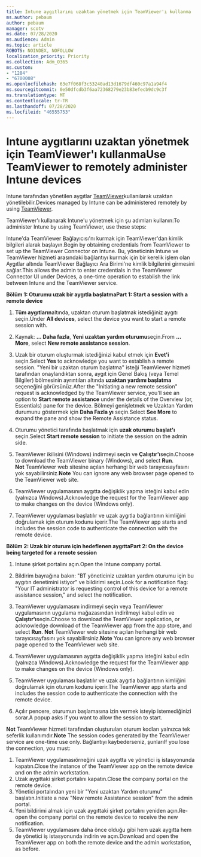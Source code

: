 ```yaml
---
title: Intune aygıtlarını uzaktan yönetmek için TeamViewer'ı kullanma
ms.author: pebaum
author: pebaum
manager: scotv
ms.date: 07/28/2020
ms.audience: Admin
ms.topic: article
ROBOTS: NOINDEX, NOFOLLOW
localization_priority: Priority
ms.collection: Adm_O365
ms.custom:
- "1284"
- "6700008"
ms.openlocfilehash: 63e7f068f3c53240ad13d1679df460c97a1a94f4
ms.sourcegitcommit: 0e50dfcdb3f6aa72368279e23b83efecb9dc9c3f
ms.translationtype: MT
ms.contentlocale: tr-TR
ms.lasthandoff: 07/28/2020
ms.locfileid: "46555753"
---
```

# <a name="use-teamviewer-to-remotely-administer-intune-devices"></a><span data-ttu-id="f06aa-102">Intune aygıtlarını uzaktan yönetmek için TeamViewer'ı kullanma</span><span class="sxs-lookup"><span data-stu-id="f06aa-102">Use TeamViewer to remotely administer Intune devices</span></span>

<span data-ttu-id="f06aa-103">Intune tarafından yönetilen aygıtlar [TeamViewer](https://www.teamviewer.com/)kullanılarak uzaktan yönetilebilir.</span><span class="sxs-lookup"><span data-stu-id="f06aa-103">Devices managed by Intune can be administered remotely by using [TeamViewer](https://www.teamviewer.com/).</span></span>

<span data-ttu-id="f06aa-104">TeamViewer'ı kullanarak Intune'u yönetmek için şu adımları kullanın:</span><span class="sxs-lookup"><span data-stu-id="f06aa-104">To administer Intune by using TeamViewer, use these steps:</span></span> 

<span data-ttu-id="f06aa-105">Intune'da TeamViewer Bağlayıcısı'nı kurmak için TeamViewer'dan kimlik bilgileri alarak başlayın.</span><span class="sxs-lookup"><span data-stu-id="f06aa-105">Begin by obtaining credentials from TeamViewer to set up the TeamViewer Connector on Intune.</span></span> <span data-ttu-id="f06aa-106">Bu, yöneticinin Intune ve TeamViewer hizmeti arasındaki bağlantıyı kurmak için bir kerelik işlem olan Aygıtlar altında TeamViewer Bağlayıcı Ara Birimi'ne kimlik bilgilerini girmesini sağlar.</span><span class="sxs-lookup"><span data-stu-id="f06aa-106">This allows the admin to enter credentials in the TeamViewer Connector UI under Devices, a one-time operation to establish the link between Intune and the TeamViewer service.</span></span>

<span data-ttu-id="f06aa-107">**Bölüm 1: Oturumu uzak bir aygıtla başlatma**</span><span class="sxs-lookup"><span data-stu-id="f06aa-107">**Part 1: Start a session with a remote device**</span></span>

1. <span data-ttu-id="f06aa-108">**Tüm aygıtların**altında, uzaktan oturum başlatmak istediğiniz aygıtı seçin.</span><span class="sxs-lookup"><span data-stu-id="f06aa-108">Under **All devices**, select the device you want to start a remote session with.</span></span>
2. <span data-ttu-id="f06aa-109">Kaynak: **... Daha fazla**, **Yeni uzaktan yardım oturumu**seçin.</span><span class="sxs-lookup"><span data-stu-id="f06aa-109">From  **…More**, select **New remote assistance session**.</span></span>
3. <span data-ttu-id="f06aa-110">Uzak bir oturum oluşturmak istediğinizi kabul etmek için **Evet'i** seçin.</span><span class="sxs-lookup"><span data-stu-id="f06aa-110">Select **Yes** to acknowledge you want to establish a remote session.</span></span>
    <span data-ttu-id="f06aa-111">"Yeni bir uzaktan oturum başlatma" isteği TeamViewer hizmeti tarafından onaylandıktan sonra, aygıt için Genel Bakış (veya Temel Bilgiler) bölmesinin ayrıntıları altında **uzaktan yardımı başlatma** seçeneğini görürsünüz.</span><span class="sxs-lookup"><span data-stu-id="f06aa-111">After the "Initiating a new remote session" request is acknowledged by the TeamViewer service, you'll see an option to **Start remote assistance** under the details of the Overview (or, Essentials) pane for the device.</span></span> <span data-ttu-id="f06aa-112">Bölmeyi genişletmek ve Uzaktan Yardım durumunu göstermek için **Daha Fazla yı** seçin.</span><span class="sxs-lookup"><span data-stu-id="f06aa-112">Select **See More** to expand the pane and show the Remote Assistance status.</span></span>
4. <span data-ttu-id="f06aa-113">Oturumu yönetici tarafında başlatmak için **uzak oturumu başlat'ı** seçin.</span><span class="sxs-lookup"><span data-stu-id="f06aa-113">Select **Start remote session** to initiate the session on the admin side.</span></span>
5. <span data-ttu-id="f06aa-114">TeamViewer ikilisini (Windows) indirmeyi seçin ve **Çalıştır'ı**seçin.</span><span class="sxs-lookup"><span data-stu-id="f06aa-114">Choose to download the TeamViewer binary (Windows), and select **Run**.</span></span><br/>
    <span data-ttu-id="f06aa-115">**Not** TeamViewer web sitesine açılan herhangi bir web tarayıcısayfasını yok sayabilirsiniz.</span><span class="sxs-lookup"><span data-stu-id="f06aa-115">**Note** You can ignore any web browser page opened to the TeamViewer web site.</span></span>

6. <span data-ttu-id="f06aa-116">TeamViewer uygulamasının aygıtta değişiklik yapma isteğini kabul edin (yalnızca Windows).</span><span class="sxs-lookup"><span data-stu-id="f06aa-116">Acknowledge the request for the TeamViewer app to make changes on the device (Windows only).</span></span>
7. <span data-ttu-id="f06aa-117">TeamViewer uygulaması başlatılır ve uzak aygıtla bağlantının kimliğini doğrulamak için oturum kodunu içerir.</span><span class="sxs-lookup"><span data-stu-id="f06aa-117">The TeamViewer app starts and includes the session code to authenticate the connection with the remote device.</span></span>

<span data-ttu-id="f06aa-118">**Bölüm 2: Uzak bir oturum için hedeflenen aygıtta**</span><span class="sxs-lookup"><span data-stu-id="f06aa-118">**Part 2: On the device being targeted for a remote session**</span></span>

1. <span data-ttu-id="f06aa-119">Intune şirket portalını açın.</span><span class="sxs-lookup"><span data-stu-id="f06aa-119">Open the Intune company portal.</span></span>
2. <span data-ttu-id="f06aa-120">Bildirim bayrağına bakın: "BT yöneticiniz uzaktan yardım oturumu için bu aygıtın denetimini istiyor" ve bildirimi seçin.</span><span class="sxs-lookup"><span data-stu-id="f06aa-120">Look for a notification flag: "Your IT administrator is requesting control of this device for a remote assistance session," and select the notification.</span></span>
3. <span data-ttu-id="f06aa-121">TeamViewer uygulamasını indirmeyi seçin veya TeamViewer uygulamasının uygulama mağazasından indirilmeyi kabul edin ve **Çalıştır'ı**seçin.</span><span class="sxs-lookup"><span data-stu-id="f06aa-121">Choose to download the TeamViewer application, or acknowledge download of the TeamViewer app from the app store, and select **Run**.</span></span>
    <span data-ttu-id="f06aa-122">**Not** TeamViewer web sitesine açılan herhangi bir web tarayıcısayfasını yok sayabilirsiniz.</span><span class="sxs-lookup"><span data-stu-id="f06aa-122">**Note** You can ignore any web browser page opened to the TeamViewer web site.</span></span>

4. <span data-ttu-id="f06aa-123">TeamViewer uygulamasının aygıtta değişiklik yapma isteğini kabul edin (yalnızca Windows).</span><span class="sxs-lookup"><span data-stu-id="f06aa-123">Acknowledge the request for the TeamViewer app to make changes on the device (Windows only).</span></span>
5. <span data-ttu-id="f06aa-124">TeamViewer uygulaması başlatılır ve uzak aygıtla bağlantının kimliğini doğrulamak için oturum kodunu içerir.</span><span class="sxs-lookup"><span data-stu-id="f06aa-124">The TeamViewer app starts and includes the session code to authenticate the connection with the remote device.</span></span>
6. <span data-ttu-id="f06aa-125">Açılır pencere, oturumun başlamasına izin vermek isteyip istemediğinizi sorar.</span><span class="sxs-lookup"><span data-stu-id="f06aa-125">A popup asks if you want to allow the session to start.</span></span>

<span data-ttu-id="f06aa-126">**Not** TeamViewer hizmeti tarafından oluşturulan oturum kodları yalnızca tek seferlik kullanımdır.</span><span class="sxs-lookup"><span data-stu-id="f06aa-126">**Note** The session codes generated by the TeamViewer service are one-time use only.</span></span> <span data-ttu-id="f06aa-127">Bağlantıyı kaybederseniz, şunları</span><span class="sxs-lookup"><span data-stu-id="f06aa-127">If you lose the connection, you must:</span></span>

1. <span data-ttu-id="f06aa-128">TeamViewer uygulamasıörneğini uzak aygıtta ve yönetici iş istasyonunda kapatın.</span><span class="sxs-lookup"><span data-stu-id="f06aa-128">Close the instance of the TeamViewer app on the remote device and on the admin workstation.</span></span>
2. <span data-ttu-id="f06aa-129">Uzak aygıttaki şirket portalını kapatın.</span><span class="sxs-lookup"><span data-stu-id="f06aa-129">Close the company portal on the remote device.</span></span>
3. <span data-ttu-id="f06aa-130">Yönetici portalından yeni bir "Yeni uzaktan Yardım oturumu" başlatın.</span><span class="sxs-lookup"><span data-stu-id="f06aa-130">Initiate a new "New remote Assistance session" from the admin portal.</span></span>
4. <span data-ttu-id="f06aa-131">Yeni bildirimi almak için uzak aygıttaki şirket portalını yeniden açın.</span><span class="sxs-lookup"><span data-stu-id="f06aa-131">Re-open the company portal on the remote device to receive the new notification.</span></span>
5. <span data-ttu-id="f06aa-132">TeamViewer uygulamasını daha önce olduğu gibi hem uzak aygıtta hem de yönetici iş istasyonunda indirin ve açın.</span><span class="sxs-lookup"><span data-stu-id="f06aa-132">Download and open the TeamViewer app on both the remote device and the admin workstation, as before.</span></span>